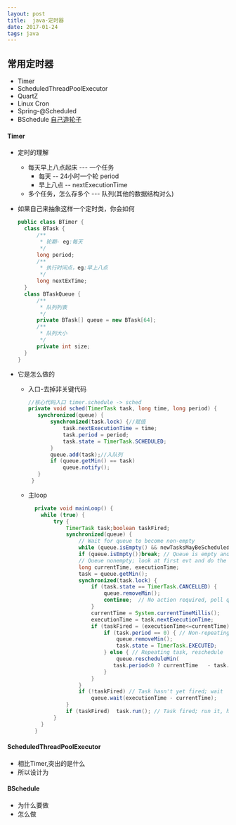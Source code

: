 ```yaml
---
layout: post
title:  java-定时器
date: 2017-01-24
tags: java
---
```


## 常用定时器
  - Timer
  - ScheduledThreadPoolExecutor
  - QuartZ
  - Linux Cron
  - Spring-@Scheduled
  - BSchedule [自己造轮子](https://github.com/bamboog/BSchedule)


#### Timer
  - 定时的理解
    - 每天早上八点起床 --- 一个任务
      - 每天  -- 24小时一个轮  period
      - 早上八点 -- nextExecutionTime
    - 多个任务，怎么存多个 --- 队列(其他的数据结构对么)

  - 如果自己来抽象这样一个定时类，你会如何
    ```java
    public class BTimer {
      class BTask {
          /**
           * 轮期- eg:每天
           */
          long period;
          /**
           * 执行时间点，eg:早上八点
           */
          long nextExTime;
      }
      class BTaskQueue {
          /**
           * 队列列表
           */
          private BTask[] queue = new BTask[64];
          /**
           * 队列大小
           */
          private int size;
      }
    }
    ```
  - 它是怎么做的
    - 入口-去掉非关键代码
      ```java
      //核心代码入口 timer.schedule -> sched
      private void sched(TimerTask task, long time, long period) {
         synchronized(queue) {
             synchronized(task.lock) {//赋值
                 task.nextExecutionTime = time;
                 task.period = period;
                 task.state = TimerTask.SCHEDULED;
             }
             queue.add(task);//入队列
             if (queue.getMin() == task)
                 queue.notify();
         }
       }
       ```                
    - 主loop
      ```java
        private void mainLoop() {
          while (true) {
              try {
                  TimerTask task;boolean taskFired;
                  synchronized(queue) {
                      // Wait for queue to become non-empty
                      while (queue.isEmpty() && newTasksMayBeScheduled)queue.wait();
                      if (queue.isEmpty())break; // Queue is empty and will forever remain; die
                      // Queue nonempty; look at first evt and do the right thing
                      long currentTime, executionTime;
                      task = queue.getMin();
                      synchronized(task.lock) {
                          if (task.state == TimerTask.CANCELLED) {
                              queue.removeMin();
                              continue;  // No action required, poll queue again
                          }
                          currentTime = System.currentTimeMillis();
                          executionTime = task.nextExecutionTime;
                          if (taskFired = (executionTime<=currentTime)) {
                              if (task.period == 0) { // Non-repeating, remove
                                  queue.removeMin();
                                  task.state = TimerTask.EXECUTED;
                              } else { // Repeating task, reschedule
                                  queue.rescheduleMin(
                                 task.period<0 ? currentTime   - task.period: executionTime +task.period);
                              }
                          }
                      }
                      if (!taskFired) // Task hasn't yet fired; wait
                          queue.wait(executionTime - currentTime);
                  }
                  if (taskFired)  task.run(); // Task fired; run it, holding no locks
              }
          }
        }
      ```

#### ScheduledThreadPoolExecutor
  - 相比Timer,突出的是什么
  - 所以设计为

#### BSchedule
  - 为什么要做
  - 怎么做
